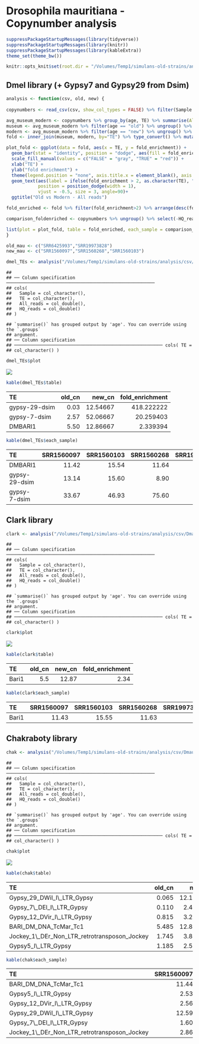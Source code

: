 Drosophila mauritiana - Copynumber analysis
================

``` r
suppressPackageStartupMessages(library(tidyverse))
suppressPackageStartupMessages(library(knitr))
suppressPackageStartupMessages(library(kableExtra))
theme_set(theme_bw())

knitr::opts_knit$set(root.dir = "/Volumes/Temp1/simulans-old-strains/analysis/plots")
```

## Dmel library (+ Gypsy7 and Gypsy29 from Dsim)

``` r
analysis <- function(csv, old, new) {
  
copynumbers <- read_csv(csv, show_col_types = FALSE) %>% filter(Sample!="Sample") %>% type_convert() %>% mutate(age = ifelse(Sample %in% old, "old", "new"))

avg_museum_modern <- copynumbers %>% group_by(age, TE) %>% summarise(All_reads=mean(All_reads))
museum <- avg_museum_modern %>% filter(age == "old") %>% ungroup() %>% select(TE, All_reads) %>% rename(old_cn = All_reads)
modern <- avg_museum_modern %>% filter(age == "new") %>% ungroup() %>% select(TE, All_reads) %>% rename(new_cn = All_reads)
fold <- inner_join(museum, modern, by="TE") %>% type_convert() %>% mutate(fold_enrichment = new_cn/old_cn) %>% filter(new_cn > 2)

plot_fold <- ggplot(data = fold, aes(x = TE, y = fold_enrichment)) +
  geom_bar(stat = "identity", position = "dodge", aes(fill = fold_enrichment > 2)) +
  scale_fill_manual(values = c("FALSE" = "gray", "TRUE" = "red")) +
  xlab("TE") +
  ylab("fold enrichment") +
  theme(legend.position = "none", axis.title.x = element_blank(), axis.text.x = element_blank()) +
  geom_text(aes(label = ifelse(fold_enrichment > 2, as.character(TE), "")), 
            position = position_dodge(width = 1),
            vjust = -0.5, size = 3, angle=90)+
  ggtitle("Old vs Modern - All reads")

fold_enriched <- fold %>% filter(fold_enrichment>2) %>% arrange(desc(fold_enrichment))

comparison_foldenriched <- copynumbers %>% ungroup() %>% select(-HQ_reads, -age) %>% pivot_wider(names_from = Sample, values_from = All_reads) %>% filter(TE %in% fold_enriched$TE)# %>% inner_join(fold_enriched, by="fold_enrichment")

list(plot = plot_fold, table = fold_enriched, each_sample = comparison_foldenriched)
}
```

``` r
old_mau <- c("SRR6425993","SRR19973828")
new_mau <- c("SRR1560097","SRR1560268","SRR1560103")
```

``` r
dmel_TEs <- analysis("/Volumes/Temp1/simulans-old-strains/analysis/csv/Dmau/dmel_TEs/Dmau-dmel_TEs.csv", old_mau, new_mau)
```

    ## 
    ## ── Column specification ────────────────────────────────────────────────────────
    ## cols(
    ##   Sample = col_character(),
    ##   TE = col_character(),
    ##   All_reads = col_double(),
    ##   HQ_reads = col_double()
    ## )

    ## `summarise()` has grouped output by 'age'. You can override using the `.groups`
    ## argument.
    ## ── Column specification
    ## ──────────────────────────────────────────────────────── cols( TE =
    ## col_character() )

``` r
dmel_TEs$plot
```

![](Dmau_files/figure-gfm/unnamed-chunk-4-1.png)<!-- -->

``` r
kable(dmel_TEs$table)
```

<table>
<thead>
<tr>
<th style="text-align:left;">
TE
</th>
<th style="text-align:right;">
old_cn
</th>
<th style="text-align:right;">
new_cn
</th>
<th style="text-align:right;">
fold_enrichment
</th>
</tr>
</thead>
<tbody>
<tr>
<td style="text-align:left;">
gypsy-29-dsim
</td>
<td style="text-align:right;">
0.03
</td>
<td style="text-align:right;">
12.54667
</td>
<td style="text-align:right;">
418.222222
</td>
</tr>
<tr>
<td style="text-align:left;">
gypsy-7-dsim
</td>
<td style="text-align:right;">
2.57
</td>
<td style="text-align:right;">
52.06667
</td>
<td style="text-align:right;">
20.259403
</td>
</tr>
<tr>
<td style="text-align:left;">
DMBARI1
</td>
<td style="text-align:right;">
5.50
</td>
<td style="text-align:right;">
12.86667
</td>
<td style="text-align:right;">
2.339394
</td>
</tr>
</tbody>
</table>

``` r
kable(dmel_TEs$each_sample)
```

<table>
<thead>
<tr>
<th style="text-align:left;">
TE
</th>
<th style="text-align:right;">
SRR1560097
</th>
<th style="text-align:right;">
SRR1560103
</th>
<th style="text-align:right;">
SRR1560268
</th>
<th style="text-align:right;">
SRR19973828
</th>
<th style="text-align:right;">
SRR6425993
</th>
</tr>
</thead>
<tbody>
<tr>
<td style="text-align:left;">
DMBARI1
</td>
<td style="text-align:right;">
11.42
</td>
<td style="text-align:right;">
15.54
</td>
<td style="text-align:right;">
11.64
</td>
<td style="text-align:right;">
6.00
</td>
<td style="text-align:right;">
5.00
</td>
</tr>
<tr>
<td style="text-align:left;">
gypsy-29-dsim
</td>
<td style="text-align:right;">
13.14
</td>
<td style="text-align:right;">
15.60
</td>
<td style="text-align:right;">
8.90
</td>
<td style="text-align:right;">
0.04
</td>
<td style="text-align:right;">
0.02
</td>
</tr>
<tr>
<td style="text-align:left;">
gypsy-7-dsim
</td>
<td style="text-align:right;">
33.67
</td>
<td style="text-align:right;">
46.93
</td>
<td style="text-align:right;">
75.60
</td>
<td style="text-align:right;">
2.74
</td>
<td style="text-align:right;">
2.40
</td>
</tr>
</tbody>
</table>

## Clark library

``` r
clark <- analysis("/Volumes/Temp1/simulans-old-strains/analysis/csv/Dmau/clark/Dmau-clark.csv", old_mau, new_mau)
```

    ## 
    ## ── Column specification ────────────────────────────────────────────────────────
    ## cols(
    ##   Sample = col_character(),
    ##   TE = col_character(),
    ##   All_reads = col_double(),
    ##   HQ_reads = col_double()
    ## )

    ## `summarise()` has grouped output by 'age'. You can override using the `.groups`
    ## argument.
    ## ── Column specification
    ## ──────────────────────────────────────────────────────── cols( TE =
    ## col_character() )

``` r
clark$plot
```

![](Dmau_files/figure-gfm/unnamed-chunk-5-1.png)<!-- -->

``` r
kable(clark$table)
```

<table>
<thead>
<tr>
<th style="text-align:left;">
TE
</th>
<th style="text-align:right;">
old_cn
</th>
<th style="text-align:right;">
new_cn
</th>
<th style="text-align:right;">
fold_enrichment
</th>
</tr>
</thead>
<tbody>
<tr>
<td style="text-align:left;">
Bari1
</td>
<td style="text-align:right;">
5.5
</td>
<td style="text-align:right;">
12.87
</td>
<td style="text-align:right;">
2.34
</td>
</tr>
</tbody>
</table>

``` r
kable(clark$each_sample)
```

<table>
<thead>
<tr>
<th style="text-align:left;">
TE
</th>
<th style="text-align:right;">
SRR1560097
</th>
<th style="text-align:right;">
SRR1560103
</th>
<th style="text-align:right;">
SRR1560268
</th>
<th style="text-align:right;">
SRR19973828
</th>
<th style="text-align:right;">
SRR6425993
</th>
</tr>
</thead>
<tbody>
<tr>
<td style="text-align:left;">
Bari1
</td>
<td style="text-align:right;">
11.43
</td>
<td style="text-align:right;">
15.55
</td>
<td style="text-align:right;">
11.63
</td>
<td style="text-align:right;">
5.99
</td>
<td style="text-align:right;">
5.01
</td>
</tr>
</tbody>
</table>

## Chakraboty library

``` r
chak <- analysis("/Volumes/Temp1/simulans-old-strains/analysis/csv/Dmau/chakraboty/Dmau-chak.csv", old_mau, new_mau)
```

    ## 
    ## ── Column specification ────────────────────────────────────────────────────────
    ## cols(
    ##   Sample = col_character(),
    ##   TE = col_character(),
    ##   All_reads = col_double(),
    ##   HQ_reads = col_double()
    ## )

    ## `summarise()` has grouped output by 'age'. You can override using the `.groups`
    ## argument.
    ## ── Column specification
    ## ──────────────────────────────────────────────────────── cols( TE =
    ## col_character() )

``` r
chak$plot
```

![](Dmau_files/figure-gfm/unnamed-chunk-6-1.png)<!-- -->

``` r
kable(chak$table)
```

<table>
<thead>
<tr>
<th style="text-align:left;">
TE
</th>
<th style="text-align:right;">
old_cn
</th>
<th style="text-align:right;">
new_cn
</th>
<th style="text-align:right;">
fold_enrichment
</th>
</tr>
</thead>
<tbody>
<tr>
<td style="text-align:left;">
Gypsy_29_DWil_I\_LTR_Gypsy
</td>
<td style="text-align:right;">
0.065
</td>
<td style="text-align:right;">
12.100000
</td>
<td style="text-align:right;">
186.153846
</td>
</tr>
<tr>
<td style="text-align:left;">
Gypsy_7\_DEl_I\_LTR_Gypsy
</td>
<td style="text-align:right;">
0.110
</td>
<td style="text-align:right;">
2.473333
</td>
<td style="text-align:right;">
22.484848
</td>
</tr>
<tr>
<td style="text-align:left;">
Gypsy_12_DVir_I\_LTR_Gypsy
</td>
<td style="text-align:right;">
0.815
</td>
<td style="text-align:right;">
3.250000
</td>
<td style="text-align:right;">
3.987730
</td>
</tr>
<tr>
<td style="text-align:left;">
BARI_DM_DNA_TcMar_Tc1
</td>
<td style="text-align:right;">
5.485
</td>
<td style="text-align:right;">
12.883333
</td>
<td style="text-align:right;">
2.348830
</td>
</tr>
<tr>
<td style="text-align:left;">
Jockey_1\_DEr_Non_LTR_retrotransposon_Jockey
</td>
<td style="text-align:right;">
1.745
</td>
<td style="text-align:right;">
3.883333
</td>
<td style="text-align:right;">
2.225406
</td>
</tr>
<tr>
<td style="text-align:left;">
Gypsy5_I\_LTR_Gypsy
</td>
<td style="text-align:right;">
1.185
</td>
<td style="text-align:right;">
2.513333
</td>
<td style="text-align:right;">
2.120956
</td>
</tr>
</tbody>
</table>

``` r
kable(chak$each_sample)
```

<table>
<thead>
<tr>
<th style="text-align:left;">
TE
</th>
<th style="text-align:right;">
SRR1560097
</th>
<th style="text-align:right;">
SRR1560103
</th>
<th style="text-align:right;">
SRR1560268
</th>
<th style="text-align:right;">
SRR19973828
</th>
<th style="text-align:right;">
SRR6425993
</th>
</tr>
</thead>
<tbody>
<tr>
<td style="text-align:left;">
BARI_DM_DNA_TcMar_Tc1
</td>
<td style="text-align:right;">
11.44
</td>
<td style="text-align:right;">
15.56
</td>
<td style="text-align:right;">
11.65
</td>
<td style="text-align:right;">
5.97
</td>
<td style="text-align:right;">
5.00
</td>
</tr>
<tr>
<td style="text-align:left;">
Gypsy5_I\_LTR_Gypsy
</td>
<td style="text-align:right;">
2.53
</td>
<td style="text-align:right;">
3.69
</td>
<td style="text-align:right;">
1.32
</td>
<td style="text-align:right;">
0.97
</td>
<td style="text-align:right;">
1.40
</td>
</tr>
<tr>
<td style="text-align:left;">
Gypsy_12_DVir_I\_LTR_Gypsy
</td>
<td style="text-align:right;">
2.56
</td>
<td style="text-align:right;">
3.55
</td>
<td style="text-align:right;">
3.64
</td>
<td style="text-align:right;">
0.79
</td>
<td style="text-align:right;">
0.84
</td>
</tr>
<tr>
<td style="text-align:left;">
Gypsy_29_DWil_I\_LTR_Gypsy
</td>
<td style="text-align:right;">
12.59
</td>
<td style="text-align:right;">
15.02
</td>
<td style="text-align:right;">
8.69
</td>
<td style="text-align:right;">
0.06
</td>
<td style="text-align:right;">
0.07
</td>
</tr>
<tr>
<td style="text-align:left;">
Gypsy_7\_DEl_I\_LTR_Gypsy
</td>
<td style="text-align:right;">
1.60
</td>
<td style="text-align:right;">
2.16
</td>
<td style="text-align:right;">
3.66
</td>
<td style="text-align:right;">
0.11
</td>
<td style="text-align:right;">
0.11
</td>
</tr>
<tr>
<td style="text-align:left;">
Jockey_1\_DEr_Non_LTR_retrotransposon_Jockey
</td>
<td style="text-align:right;">
2.86
</td>
<td style="text-align:right;">
4.34
</td>
<td style="text-align:right;">
4.45
</td>
<td style="text-align:right;">
1.52
</td>
<td style="text-align:right;">
1.97
</td>
</tr>
</tbody>
</table>
